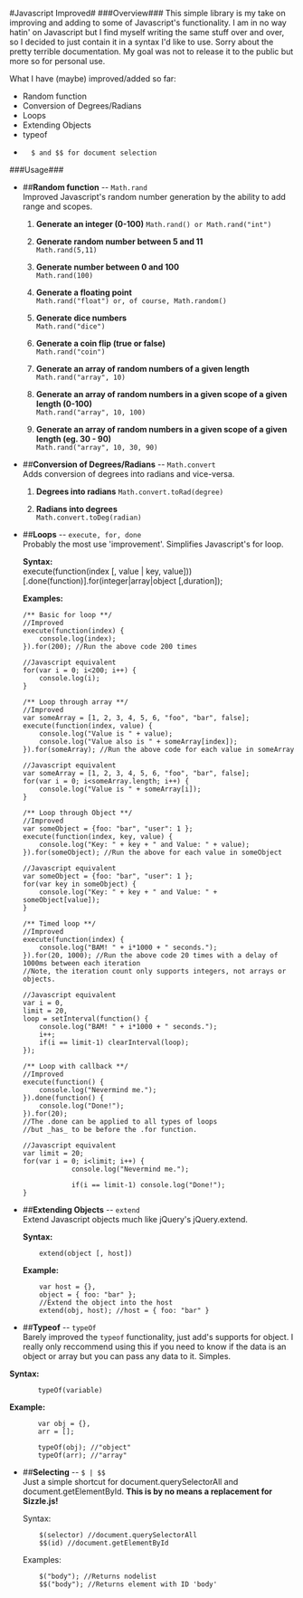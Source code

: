 #Javascript Improved#
###Overview###
This simple library is my take on improving and adding to some of Javascript's functionality. I am in no way hatin' on Javascript but I find myself writing the same stuff over and over, so I decided to just contain it in a syntax I'd like to use. Sorry about the pretty terrible documentation. My goal was not to release it to the public but more so for personal use. 

What I have (maybe) improved/added so far:

*	Random function
*	Conversion of Degrees/Radians
*	Loops 
*	Extending Objects
*	typeof
*       $ and $$ for document selection

###Usage###

* 	##__Random function__ -- `Math.rand`  
	Improved Javascript's random number generation by the ability to add range and scopes.  

	 1. __Generate an integer (0-100)__ 
	 `Math.rand() or Math.rand("int")`

	 2. __Generate random number between 5 and 11__  
	 `Math.rand(5,11)`

	 3. __Generate number between 0 and 100__  
	 `Math.rand(100)`

	 4. __Generate a floating point__  
	 `Math.rand("float") or, of course, Math.random()`
 
	 5. __Generate dice numbers__   
	 `Math.rand("dice")`

	 6. __Generate a coin flip (true or false)__  
	 `Math.rand("coin")`

	 7. __Generate an array of random numbers of a given length__  
	 `Math.rand("array", 10)`

	 8. __Generate an array of random numbers in a given scope of a given length (0-100)__  
	 `Math.rand("array", 10, 100)`

	 9. __Generate an array of random numbers in a given scope of a given length (eg. 30 - 90)__  
	 `Math.rand("array", 10, 30, 90)`
	
	
*	##__Conversion of Degrees/Radians__ -- `Math.convert`  
	Adds conversion of degrees into radians and vice-versa.  
	
	1. __Degrees into radians__ 
	`Math.convert.toRad(degree)`
	
	2. __Radians into degrees__  
	`Math.convert.toDeg(radian)`
	

* 	##__Loops__ -- `execute, for, done`  
	Probably the most use 'improvement'. Simplifies Javascript's for loop.  
	
	__Syntax:__  
		execute(function(index [, value | key, value]))[.done(function)].for(integer|array|object [,duration]);
		
	__Examples:__ 
	
		/** Basic for loop **/
		//Improved
		execute(function(index) {
			console.log(index);
		}).for(200); //Run the above code 200 times
		
		//Javascript equivalent
		for(var i = 0; i<200; i++) {
			console.log(i);
		}
		
		/** Loop through array **/
		//Improved
		var someArray = [1, 2, 3, 4, 5, 6, "foo", "bar", false];
		execute(function(index, value) {
			console.log("Value is " + value);
			console.log("Value also is " + someArray[index]);
		}).for(someArray); //Run the above code for each value in someArray
		
		//Javascript equivalent
		var someArray = [1, 2, 3, 4, 5, 6, "foo", "bar", false];
		for(var i = 0; i<someArray.length; i++) {
			console.log("Value is " + someArray[i]);
		}
		
		/** Loop through Object **/
		//Improved
		var someObject = {foo: "bar", "user": 1 };
		execute(function(index, key, value) {
			console.log("Key: " + key + " and Value: " + value);
		}).for(someObject); //Run the above for each value in someObject
		
		//Javascript equivalent
		var someObject = {foo: "bar", "user": 1 };
		for(var key in someObject) {
			console.log("Key: " + key + " and Value: " + someObject[value]);
		}
		
        /** Timed loop **/
        //Improved
        execute(function(index) {
            console.log("BAM! " + i*1000 + " seconds.");
        }).for(20, 1000); //Run the above code 20 times with a delay of 1000ms between each iteration
        //Note, the iteration count only supports integers, not arrays or objects.
        
        //Javascript equivalent
        var i = 0,
        limit = 20,
        loop = setInterval(function() {
            console.log("BAM! " + i*1000 + " seconds.");
            i++;
            if(i == limit-1) clearInterval(loop);
        });
        
        /** Loop with callback **/
        //Improved
        execute(function() {
            console.log("Nevermind me.");
        }).done(function() {
            console.log("Done!");
        }).for(20);
        //The .done can be applied to all types of loops
        //but _has_ to be before the .for function.
        
        //Javascript equivalent
        var limit = 20;
		for(var i = 0; i<limit; i++) {
                    console.log("Nevermind me.");
                    
                    if(i == limit-1) console.log("Done!");
		}

*   ##__Extending Objects__ -- `extend`  
    Extend Javascript objects much like jQuery's jQuery.extend.  
    
    __Syntax:__  

            extend(object [, host])
            
    __Example:__

            var host = {},
            object = { foo: "bar" };
            //Extend the object into the host
            extend(obj, host); //host = { foo: "bar" }
                
                
*   ##__Typeof__ -- `typeOf`  
   Barely improved the `typeof` functionality, just add's supports for object. I really only reccommend using this if you need to know if the data is an object or array but you can pass any data to it. Simples.  
   
   __Syntax:__ 
 
           typeOf(variable)
       
   __Example:__  

           var obj = {},
           arr = [];
           
           typeOf(obj); //"object"
           typeOf(arr); //"array"
        
*  ##__Selecting__ -- `$ | $$`  
   Just a simple shortcut for document.querySelectorAll and document.getElementById. __This is by no means a replacement for Sizzle.js!__  
   
   Syntax:

           $(selector) //document.querySelectorAll
           $$(id) //document.getElementById
           
   Examples:

           $("body"); //Returns nodelist
           $$("body"); //Returns element with ID 'body'
                
